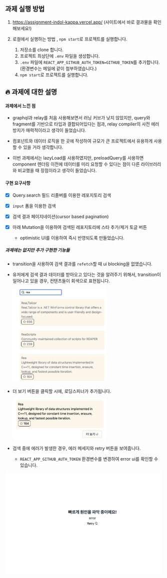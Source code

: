 ## 과제 실행 방법

1. https://assignment-indol-kappa.vercel.app/ (사이트에서 바로 결과물을 확인해보세요!)

2. 로컬에서 실행하는 방법 , `npm start`로 프로젝트를 실행합니다.
   1. 저장소를 clone 합니다.
   2. 프로젝트 최상단에 `.env` 파일을 생성합니다.
   3. `.env` 파일에 `REACT_APP_GITHUB_AUTH_TOKEN=GITHUB_TOKEN`를 추가합니다. (환경변수는 메일에 같이 첨부하였습니다.)
   4. `npm start`로 프로젝트를 실행합니다.

## 🔥 과제에 대한 설명

#### 과제에서 느낀 점

- graphql과 relay를 처음 사용해보면서 러닝 커브가 낮지 않았지만, query와 fragment를 기반으로 타입과 결합되어있다는 점과, relay compiler의 사전 에러 방지가 매력적이라고 생각이 들었습니다.

- 컴포넌트와 데이터 로직을 한 곳에 작성하여 규모가 큰 프로젝트에서 유용하게 사용할 수 있을 거라 생각합니다.

- 이번 과제에서는 lazyLoad를 사용하였지만, preloadQuery를 사용하면 component 렌더링 이전에 데이터를 미리 요청할 수 있다는 점이 다른 라이브러리와 비교했을 때 장점이라고 생각이 들었습니다.

#### 구현 요구사항

- [x] Query.search 필드 리졸버를 이용한 레포지토리 검색

- [x] `input` 폼을 이용한 검색
- [x] 검색 결과 페이지네이션(cursor based pagination)

- [x] 아래 Mutation을 이용하여 검색된 레포지토리에 스타 추가/제거 토글 버튼
  - optimistic UI를 이용하여 즉시 반영되도록 만들었습니다.

##### 과제에는 없지만 추가 구현한 기능들

- transition을 사용하여 검색 결과를 `refetch`할 때 ui blocking을 없앴습니다.

- 유저에게 검색 결과 데이터를 받아오고 있다는 것을 알려주기 위해서, transition이 일어나고 있을 경우, 컨텐츠들이 회색으로 표현됩니다.



  <img src='public/image.png' width='300'>

- 더 보기 버튼을 클릭할 시에, 로딩스피너가 추가됩니다.



  <img src='public/image-1.png' width='300'/>

- 검색 중에 에러가 발생한 경우, 에러 메세지와 retry 버튼을 보여줍니다.
  - `REACT_APP_GITHUB_AUTH_TOKEN` 환경변수를 변경하여 error ui를 확인할 수 있습니다.

<img src='public/image-2.png' width='500'>
